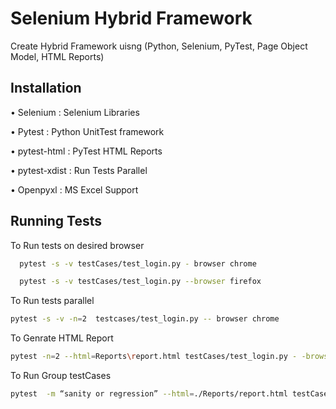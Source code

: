

# Selenium Hybrid Framework

Create Hybrid Framework uisng (Python, Selenium, PyTest, Page Object Model, HTML Reports)



## Installation


•	Selenium : Selenium Libraries

•	Pytest : Python UnitTest framework

•	pytest-html : PyTest HTML Reports

•	pytest-xdist : Run Tests Parallel

•	Openpyxl : MS Excel Support

## Running Tests

To Run tests on desired browser
```bash
  pytest -s -v testCases/test_login.py - browser chrome

  pytest -s -v testCases/test_login.py --browser firefox
```
To Run tests parallel 
```bash
pytest -s -v -n=2  testcases/test_login.py -- browser chrome

```
To Genrate HTML Report
```bash
pytest -n=2 --html=Reports\report.html testCases/test_login.py - -browser chrome

```

To Run Group testCases
```bash
pytest  -m “sanity or regression” --html=./Reports/report.html testCases/-- browser chrome

```
    
